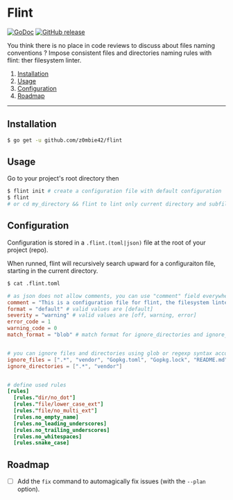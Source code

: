 # Flint

[![GoDoc](https://godoc.org/github.com/z0mbie42/flint?status.svg)](https://godoc.org/github.com/z0mbie42/flint)
[![GitHub release](https://img.shields.io/github/release/z0mbie42/flint.svg)](https://github.com/z0mbie42/flint)

You think there is no place in code reviews to discuss about files naming conventions ? Impose consistent files and directories naming rules with flint: ther filesystem linter.

1. [Installation](#installation)
2. [Usage](#usage)
3. [Configuration](#configuration)
4. [Roadmap](#roadmap)

-------------------

## Installation

```bash
$ go get -u github.com/z0mbie42/flint
```



## Usage

Go to your project's root directory then
```bash
$ flint init # create a configuration file with default configuration
$ flint
# or cd my_directory && flint to lint only current directory and subfiles
```



## Configuration

Configuration is stored in a `.flint.(toml|json)` file at the root of your project (repo).

When runned, flint will recursively search upward for a configuraiton file, starting in the current
directory.

```bash
$ cat .flint.toml
```

```toml
# as json does not allow comments, you can use "comment" field everywhere
comment = "This is a configuration file for flint, the filesystem linter. More information here: https://github.com/z0mbie42/flint"
format = "default" # valid values are [default]
severity = "warning" # valid values are [off, warning, error]
error_code = 1
warning_code = 0
match_format = "blob" # match format for ignore_directories and ignore_files, valid values are [blob, regexp]


# you can ignore files and directories using glob or regexp syntax according to the configuration above
ignore_files = [".*", "vendor", "Gopkg.toml", "Gopkg.lock", "README.md", "LICENSE"]
ignore_directories = [".*", "vendor"]


# define used rules
[rules]
  [rules."dir/no_dot"]
  [rules."file/lower_case_ext"]
  [rules."file/no_multi_ext"]
  [rules.no_empty_name]
  [rules.no_leading_underscores]
  [rules.no_trailing_underscores]
  [rules.no_whitespaces]
  [rules.snake_case]
```



## Roadmap

- [ ] Add the `fix` command to automagically fix issues (with the `--plan` option).
